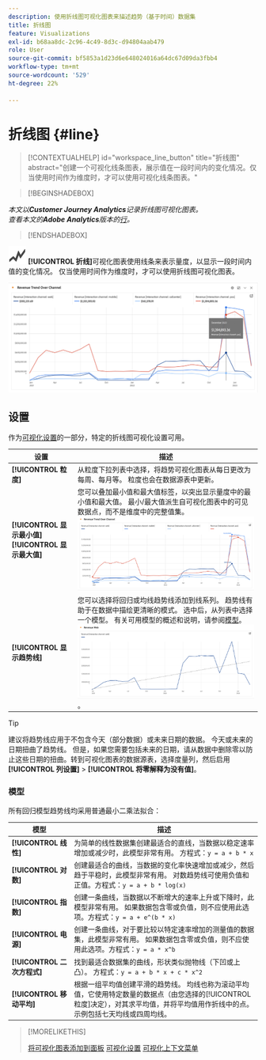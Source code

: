 ```yaml
---
description: 使用折线图可视化图表来描述趋势（基于时间）数据集
title: 折线图
feature: Visualizations
exl-id: b68aa8dc-2c96-4c49-8d3c-d94804aab479
role: User
source-git-commit: bf5853a1d23d6e648024016a64dc67d09da3fbb4
workflow-type: tm+mt
source-wordcount: '529'
ht-degree: 22%

---
```


# 折线图 {#line}

<!-- markdownlint-disable MD034 -->

>[!CONTEXTUALHELP]
>id="workspace_line_button"
>title="折线图"
>abstract="创建一个可视化线条图表，展示值在一段时间内的变化情况。仅当使用时间作为维度时，才可以使用可视化线条图表。"

<!-- markdownlint-enable MD034 -->


>[!BEGINSHADEBOX]

*本文以&#x200B;**Customer Journey Analytics**记录折线图可视化图表。<br/>查看本文的&#x200B;**Adobe Analytics**版本的[行](https://experienceleague.adobe.com/en/docs/analytics/analyze/analysis-workspace/visualizations/line)。*

>[!ENDSHADEBOX]


![GraphTrend](/help/assets/icons/GraphTrend.svg) **[!UICONTROL 折线]**&#x200B;可视化图表使用线条来表示量度，以显示一段时间内值的变化情况。 仅当使用时间作为维度时，才可以使用折线图可视化图表。

<!--
>[!NOTE]
>
>The Line visualization soon feature [intelligent captions](/help/analysis-workspace/visualizations/intelligent-captions.md).

The Line visualization represents metrics using a line to show how values change over a period of time. A line chart can be used only when time is used as a dimension.
-->

![折线图可视化图表](assets/line-viz.png)


## 设置

作为[可视化设置](freeform-analysis-visualizations.md#settings)的一部分，特定的折线图可视化设置可用。

| 设置 | 描述 |
|---|---|
| **[!UICONTROL 粒度]** | 从粒度下拉列表中选择，将趋势可视化图表从每日更改为每周、每月等。 粒度也会在数据源表中更新。 |
| **[!UICONTROL 显示最小值]** <br/>**[!UICONTROL 显示最大值&#x200B;]** | 您可以叠加最小值和最大值标签，以突出显示量度中的最小值和最大值。 最小/最大值派生自可视化图表中的可见数据点，而不是维度中的完整值集。<br/>![具有最小值和最大值标签的叠加。](assets/min-max-labels.png) |
| **[!UICONTROL 显示趋势线]** | 您可以选择将回归或均线趋势线添加到线系列。 趋势线有助于在数据中描绘更清晰的模式。 选中后，从列表中选择一个模型。 有关可用模型的概述和说明，请参阅[模型](#models)。<br/>![线性趋势线](assets/show-linear-trendline.png)。 |

>[!TIP]
>
>建议将趋势线应用于不包含今天（部分数据）或未来日期的数据。 今天或未来的日期扭曲了趋势线。 但是，如果您需要包括未来的日期，请从数据中删除零以防止这些日期的扭曲。转到可视化图表的数据源表，选择度量列，然后启用&#x200B;**[!UICONTROL 列设置]** > **[!UICONTROL 将零解释为没有值]**。



### 模型

所有回归模型趋势线均采用普通最小二乘法拟合：

| 模型 | 描述 |
| --- | --- |
| **[!UICONTROL 线性]** | 为简单的线性数据集创建最适合的直线，当数据以稳定速率增加或减少时，此模型非常有用。 方程式：`y = a + b * x` |
| **[!UICONTROL 对数]** | 创建最适合的曲线，当数据的变化率快速增加或减少，然后趋于平稳时，此模型非常有用。 对数趋势线可使用负值和正值。方程式：`y = a + b * log(x)` |
| **[!UICONTROL 指数]** | 创建一条曲线，当数据以不断增大的速率上升或下降时，此模型非常有用。 如果数据包含零或负值，则不应使用此选项。方程式：`y = a + e^(b * x)` |
| **[!UICONTROL 电源]** | 创建一条曲线，对于要比较以特定速率增加的测量值的数据集，此模型非常有用。 如果数据包含零或负值，则不应使用此选项。方程式：`y = a * x^b` |
| **[!UICONTROL 二次方程式]** | 找到最适合数据集的曲线，形状类似抛物线（下凹或上凸）。 方程式：`y = a + b * x + c * x^2` |
| **[!UICONTROL 移动平均]** | 根据一组平均值创建平滑的趋势线。 均线也称为滚动平均值，它使用特定数量的数据点（由您选择的[!UICONTROL 粒度]决定），对其求平均值，并将平均值用作折线中的点。 示例包括七天均线或四周均线。 |

>[!MORELIKETHIS]
>
>[将可视化图表添加到面板](/help/analysis-workspace/visualizations/freeform-analysis-visualizations.md#add-visualizations-to-a-panel)
>[可视化设置](/help/analysis-workspace/visualizations/freeform-analysis-visualizations.md#settings)
>[可视化上下文菜单](/help/analysis-workspace/visualizations/freeform-analysis-visualizations.md#context-menu)
>

